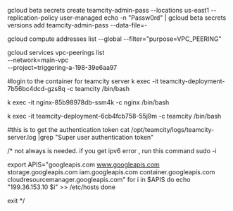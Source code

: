 gcloud beta secrets create teamcity-admin-pass --locations us-east1 --replication-policy user-managed
echo -n "Passw0rd" | gcloud beta secrets versions add teamcity-admin-pass --data-file=-

gcloud compute addresses list --global --filter="purpose=VPC_PEERING"

gcloud services vpc-peerings list \
    --network=main-vpc \
    --project=triggering-a-198-39e6aa97


#login to the container for teamcity server
k exec -it teamcity-deployment-7b56bc4dcd-gzs8q -c teamcity /bin/bash

k exec -it nginx-85b98978db-ssm4k -c nginx /bin/bash

k exec -it teamcity-deployment-6cb4fcb758-55j9m -c teamcity /bin/bash


#this is to get the authentication token
cat /opt/teamcity/logs/teamcity-server.log  |grep "Super user authentication token"

/* not always is needed.
if you get  ipv6 error , run this command
sudo -i

export APIS="googleapis.com www.googleapis.com storage.googleapis.com iam.googleapis.com container.googleapis.com cloudresourcemanager.googleapis.com"
for i in $APIS
do
  echo "199.36.153.10 $i" >> /etc/hosts
done

exit
*/